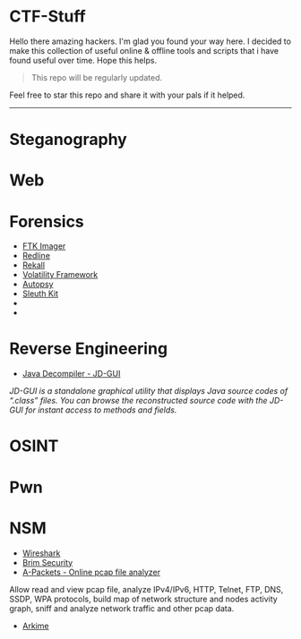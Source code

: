# CTF-Stuff

Hello there amazing hackers. I'm glad you found your way here. I decided to make this collection of useful online & offline tools and scripts that i have found useful over time. Hope this helps. 


> This repo will be regularly updated.

Feel free to star this repo and share it with your pals if it helped.

----------

# Steganography

# Web

# Forensics

- [FTK Imager](https://accessdata.com/product-download/ftk-imager-version-4-5)
- [Redline](https://www.fireeye.com/services/freeware/redline.html)
- [Rekall](https://github.com/google/rekall)
- [Volatility Framework](https://www.volatilityfoundation.org/)
- [Autopsy](https://www.autopsy.com/download/)
- [Sleuth Kit](https://www.sleuthkit.org/sleuthkit/)
- []()
- 
# Reverse Engineering

- [Java Decompiler - JD-GUI](http://java-decompiler.github.io/)


_JD-GUI is a standalone graphical utility that displays Java source codes of “.class” files. You can browse the reconstructed source code with the JD-GUI for instant access to methods and fields._ 

# OSINT

# Pwn

# NSM

- [Wireshark](https://www.wireshark.org/download.html)
- [Brim Security](https://www.brimdata.io/)
- [A-Packets - Online pcap file analyzer](https://apackets.com/)

Allow read and view pcap file, analyze IPv4/IPv6, HTTP, Telnet, FTP, DNS, SSDP, WPA protocols, build map of network structure and nodes activity graph, sniff and analyze network traffic and other pcap data.
- [Arkime](https://arkime.com/)
